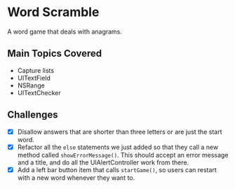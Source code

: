 # Word Scramble

A word game that deals with anagrams.

## Main Topics Covered

- Capture lists
- UITextField
- NSRange
- UITextChecker

## Challenges
- [x] Disallow answers that are shorter than three letters or are just the start word.
- [x] Refactor all the `else` statements we just added so that they call a new method called `showErrorMessage()`. This should accept an error message and a title, and do all the UIAlertController work from there.
- [x] Add a left bar button item that calls `startGame()`, so users can restart with a new word whenever they want to.
